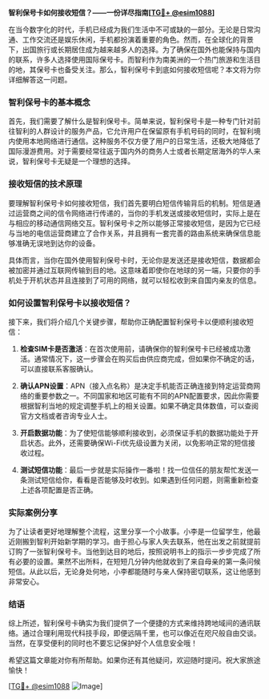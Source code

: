 **智利保号卡如何接收短信？——一份详尽指南[[TG💪+ @esim1088](https://t.me/s/esim1088)]**

在当今数字化的时代，手机已经成为我们生活中不可或缺的一部分。无论是日常沟通、工作交流还是娱乐休闲，手机都扮演着重要的角色。然而，在全球化的背景下，出国旅行或长期居住成为越来越多人的选择。为了确保在国外也能保持与国内的联系，许多人选择使用国际保号卡。而智利作为南美洲的一个热门旅游和生活目的地，其保号卡也备受关注。那么，智利保号卡到底如何接收短信呢？本文将为你详细解答这一问题。

### 智利保号卡的基本概念

首先，我们需要了解什么是智利保号卡。简单来说，智利保号卡是一种专门针对前往智利的人群设计的服务产品，它允许用户在保留原有手机号码的同时，在智利境内使用本地网络进行通信。这种服务不仅方便了用户的日常生活，还极大地降低了国际漫游费用。对于需要经常往返于国内外的商务人士或者长期定居海外的华人来说，智利保号卡无疑是一个理想的选择。

### 接收短信的技术原理

要理解智利保号卡如何接收短信，我们首先要明白短信传输背后的机制。短信是通过运营商之间的信令网络进行传递的，当你的手机发送或接收短信时，实际上是在与相应的移动通信网络交互。智利保号卡之所以能够正常接收短信，是因为它已经与当地的电信运营商建立了合作关系，并且拥有一套完善的路由系统来确保信息能够准确无误地到达你的设备。

具体而言，当你在国外使用智利保号卡时，无论你是发送还是接收短信，数据都会被加密并通过互联网传输到目的地。这意味着即使你在地球的另一端，只要你的手机处于开机状态并且连接到了可用的网络，就可以轻松收到来自国内亲友的信息。

### 如何设置智利保号卡以接收短信？

接下来，我们将介绍几个关键步骤，帮助你正确配置智利保号卡以便顺利接收短信：

1. **检查SIM卡是否激活**：在首次使用前，请确保你的智利保号卡已经被成功激活。通常情况下，这一步骤会在购买后由供应商完成，但如果你不确定的话，可以直接联系客服确认。

2. **确认APN设置**：APN（接入点名称）是决定手机能否正确连接到特定运营商网络的重要参数之一。不同国家和地区可能有不同的APN配置要求，因此你需要根据智利当地的规定调整手机上的相关设置。如果不确定具体数值，可以查阅官方文档或者咨询专业人士。

3. **开启数据功能**：为了使短信能够顺利接收到，必须保证手机的数据功能处于开启状态。此外，还需要确保Wi-Fi优先级设置为关闭，以免影响正常的短信接收过程。

4. **测试短信功能**：最后一步就是实际操作一番啦！找一位信任的朋友帮忙发送一条测试短信给你，看看是否能够及时收到。如果遇到任何问题，则需重新检查上述各项配置是否正确。

### 实际案例分享

为了让读者更好地理解整个流程，这里分享一个小故事。小李是一位留学生，他最近刚搬到智利开始新学期的学习。由于担心与家人失去联系，他在出发之前就提前订购了一张智利保号卡。当他到达目的地后，按照说明书上的指示一步步完成了所有必要的设置。果然不出所料，在短短几分钟内他就收到了来自母亲的第一条问候短信。从此以后，无论身处何地，小李都能随时与亲人保持密切联系，这让他感到非常安心。

### 结语

综上所述，智利保号卡确实为我们提供了一个便捷的方式来维持跨地域间的通讯联络。通过合理利用现代科技手段，即便远隔千里，也可以像近在咫尺般自由交谈。当然，在享受便利的同时也不要忘记保护好个人信息安全哦！

希望这篇文章能对你有所帮助。如果你还有其他疑问，欢迎随时提问。祝大家旅途愉快！

[[TG💪+ @esim1088](https://t.me/s/esim1088) ![Image](https://i.postimg.cc/4NQfJmqS/Snipaste-2025-05-13-00-14-12.png)]